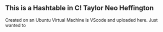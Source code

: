 This is a Hashtable in C!
Taylor Neo Heffington
---------------------------

Created on an Ubuntu Virtual Machine is VScode and uploaded here.
Just wanted to
